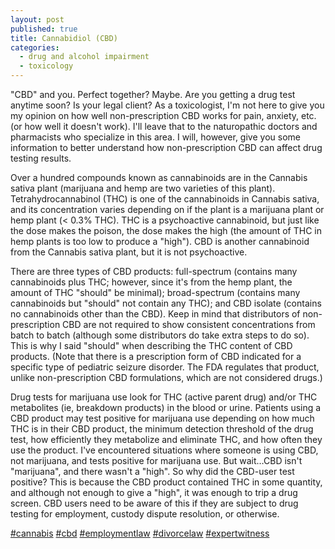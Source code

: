 ```yaml
---
layout: post
published: true
title: Cannabidiol (CBD)
categories:
  - drug and alcohol impairment
  - toxicology
---
```

"CBD" and you. Perfect together? Maybe. Are you getting a drug test anytime soon? Is your legal client? As a toxicologist, I'm not here to give you my opinion on how well non-prescription CBD works for pain, anxiety, etc. (or how well it doesn't work). I'll leave that to the naturopathic doctors and pharmacists who specialize in this area. I will, however, give you some information to better understand how non-prescription CBD can affect drug testing results.

Over a hundred compounds known as cannabinoids are in the Cannabis sativa plant (marijuana and hemp are two varieties of this plant). Tetrahydrocannabinol (THC) is one of the cannabinoids in Cannabis sativa, and its concentration varies depending on if the plant is a marijuana plant or hemp plant (&lt; 0.3% THC). THC is a psychoactive cannabinoid, but just like the dose makes the poison, the dose makes the high (the amount of THC in hemp plants is too low to produce a "high"). CBD is another cannabinoid from the Cannabis sativa plant, but it is not psychoactive.

There are three types of CBD products: full-spectrum (contains many cannabinoids plus THC; however, since it's from the hemp plant, the amount of THC "should" be minimal); broad-spectrum (contains many cannabinoids but "should" not contain any THC); and CBD isolate (contains no cannabinoids other than the CBD). Keep in mind that distributors of non-prescription CBD are not required to show consistent concentrations from batch to batch (although some distributors do take extra steps to do so). This is why I said "should" when describing the THC content of CBD products. (Note that there is a prescription form of CBD indicated for a specific type of pediatric seizure disorder. The FDA regulates that product, unlike non-prescription CBD formulations, which are not considered drugs.)

Drug tests for marijuana use look for THC (active parent drug) and/or THC metabolites (ie, breakdown products) in the blood or urine. Patients using a CBD product may test positive for marijuana use depending on how much THC is in their CBD product, the minimum detection threshold of the drug test, how efficiently they metabolize and eliminate THC, and how often they use the product. I've encountered situations where someone is using CBD, not marijuana, and tests positive for marijuana use. But wait…CBD isn't "marijuana", and there wasn't a "high". So why did the CBD-user test positive? This is because the CBD product contained THC in some quantity, and although not enough to give a "high", it was enough to trip a drug screen. CBD users need to be aware of this if they are subject to drug testing for employment, custody dispute resolution, or otherwise.&nbsp;

[\#cannabis](https://www.linkedin.com/feed/hashtag/?keywords=cannabis&amp;highlightedUpdateUrns=urn%3Ali%3Aactivity%3A6821173341391519744)&nbsp;[\#cbd](https://www.linkedin.com/feed/hashtag/?keywords=cbd&amp;highlightedUpdateUrns=urn%3Ali%3Aactivity%3A6821173341391519744)&nbsp;[\#employmentlaw](https://www.linkedin.com/feed/hashtag/?keywords=employmentlaw&amp;highlightedUpdateUrns=urn%3Ali%3Aactivity%3A6821173341391519744)&nbsp;[\#divorcelaw](https://www.linkedin.com/feed/hashtag/?keywords=divorcelaw&amp;highlightedUpdateUrns=urn%3Ali%3Aactivity%3A6821173341391519744)&nbsp;[\#expertwitness](https://www.linkedin.com/feed/hashtag/?keywords=expertwitness&amp;highlightedUpdateUrns=urn%3Ali%3Aactivity%3A6821173341391519744)
